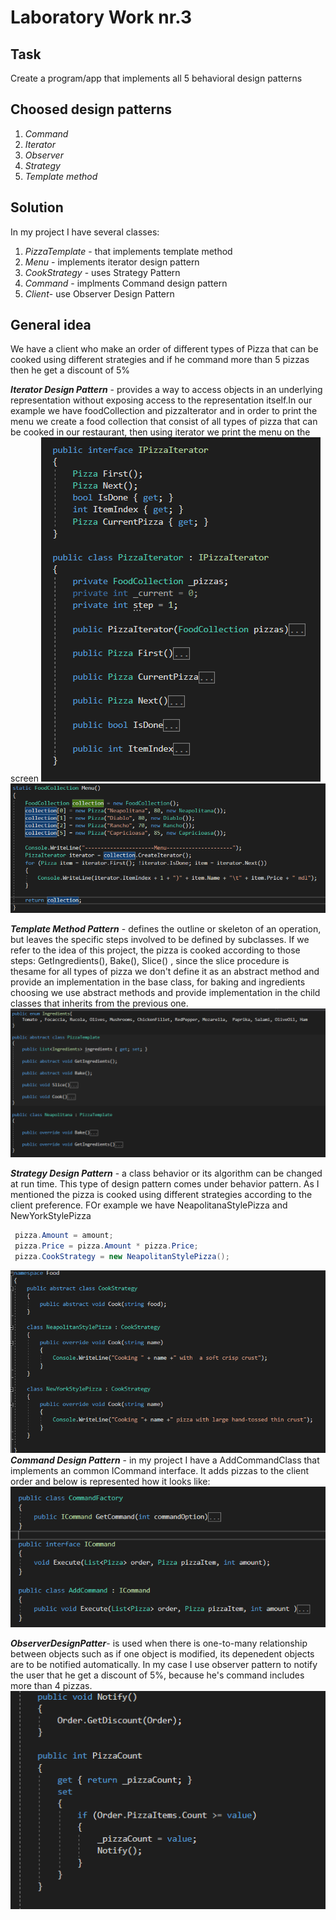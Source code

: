 # Laboratory Work nr.3
## Task 
Create a program/app that implements all 5 behavioral design patterns

## Choosed design patterns
1. _Command_
2. _Iterator_
3. _Observer_
4. _Strategy_
5. _Template method_

## Solution 
In my project I have several classes:
1. _PizzaTemplate_  - that implements template method
2. _Menu_ - implements iterator design pattern
3. _CookStrategy_ - uses Strategy Pattern
4. _Command_ -  implments Command design pattern
5. _Client_- use Observer Design Pattern 

## General idea
We have a client who make an order of different types of Pizza that can be cooked using different strategies and if he command more than 5 pizzas then he get a discount of 5%

*__Iterator Design Pattern__* - provides a way to access objects in an underlying representation without exposing access to the representation itself.In our example  we have foodCollection  and pizzaIterator and in order to print the menu we create a food collection that consist of all types of pizza that can be cooked in our restaurant, then using iterator we print the menu on the screen
 ![alt text](screens/iterator.PNG "Logo Title Text 1")  
 ![alt text](screens/iterator2.PNG "Logo Title Text 1")

*__Template Method Pattern__* - defines the outline or skeleton of an operation, but leaves the specific steps involved to be defined by subclasses.
If we refer to the idea  of this project, the pizza is cooked according to those steps: GetIngredients(), Bake(), Slice() , since the slice procedure is thesame for all types of pizza we don't define it as an abstract method  and provide an implementation in the base class, for baking and ingredients choosing we use abstract methods and provide implementation in the child classes that inherits from the previous one. 
 ![alt text](screens/template.PNG "Logo Title Text 1")   
 
  *__Strategy Design Pattern__* - a class behavior or its algorithm can be changed at run time. This type of design pattern comes under behavior pattern. 
As I mentioned the pizza is cooked using different strategies according to the client preference. FOr example we have NeapolitanaStylePizza and NewYorkStylePizza 
```csharp
 pizza.Amount = amount;
 pizza.Price = pizza.Amount * pizza.Price;
 pizza.CookStrategy = new NeapolitanStylePizza();
```
  ![alt text](screens/strategy.PNG "Logo Title Text 1")  
  *__Command Design Pattern__* - in my project I have a AddCommandClass that implements an common ICommand interface. It adds pizzas to the client order
  and below is represented how it looks like: 
    ![alt text](screens/command.PNG "Logo Title Text 1") 
    
   *__ObserverDesignPatter__*-  is used when there is one-to-many relationship between objects such as if one object is modified, its depenedent objects are to be notified automatically.
   In my case I use observer pattern to notify the user that he get a discount of 5%, because he's command includes more than 4 pizzas.
       ![alt text](screens/observer.PNG "Logo Title Text 1") 


  
